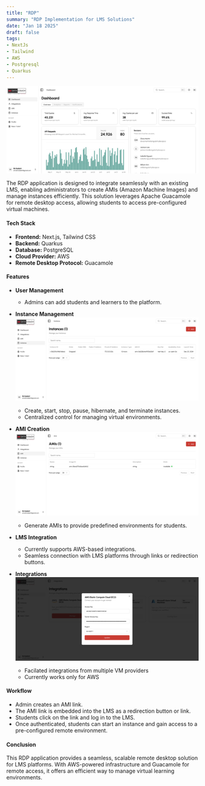 ```yaml
---
title: "RDP"
summary: "RDP Implementation for LMS Solutions"
date: "Jan 18 2025"
draft: false
tags:
- NextJs
- Tailwind
- AWS
- Postgresql
- Quarkus
---
```


![app](./dashboard.jpeg)

The RDP application is designed to integrate seamlessly with an existing LMS, enabling administrators to create AMIs (Amazon Machine Images) and manage instances efficiently. This solution leverages Apache Guacamole for remote desktop access, allowing students to access pre-configured virtual machines.

#### Tech Stack
- **Frontend:** Next.js, Tailwind CSS
- **Backend:** Quarkus
- **Database:** PostgreSQL
- **Cloud Provider:** AWS
- **Remote Desktop Protocol:** Guacamole

#### Features
- <b>User Management</b>
    - Admins can add students and learners to the platform.

- <b>Instance Management</b>
![app](./instance.jpeg)
    - Create, start, stop, pause, hibernate, and terminate instances.
    - Centralized control for managing virtual environments.

- <b>AMI Creation</b>
![app](./ami.jpeg)
    - Generate AMIs to provide predefined environments for students.
- <b>LMS Integration</b>
    - Currently supports AWS-based integrations.
    - Seamless connection with LMS platforms through links or redirection buttons.
- <b>Integrations</b>
![app](./integration.jpeg)
    - Facilated integrations from multiple VM providers
    - Currently works only for AWS
#### Workflow
- Admin creates an AMI link.
- The AMI link is embedded into the LMS as a redirection button or link.
- Students click on the link and log in to the LMS.
- Once authenticated, students can start an instance and gain access to a pre-configured remote environment.

#### Conclusion

This RDP application provides a seamless, scalable remote desktop solution for LMS platforms. With AWS-powered infrastructure and Guacamole for remote access, it offers an efficient way to manage virtual learning environments.

